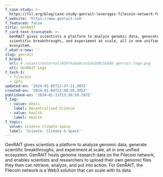 ```yaml
---
f_case-study: >-
  https://fil.org/blog/case-study-genrait-leverages-filecoin-network-for-greater-visibility-access-and-storage-of-genomic-data/
f_website: 'https://www.genrait.com'
f_featured: false
title: GenRAIT
f_card-text-truncated: >-
  GenRAIT gives scientists a platform to analyze genomic data, generate
  scientific breakthroughs, and experiment at scale, all in one unified
  ecosystem.
f_what-s-new: ''
slug: genrait
f_brand:
  url: # /assets/external/65974a4a0cea1eb2d9c5b69b_genrait-logo.png
  alt: GenRAIT Logo
f_tech-3:
  - filecoin
  - ipfs
updated-on: '2024-01-05T21:37:21.385Z'
created-on: '2024-01-04T22:40:26.305Z'
published-on: '2024-01-11T13:26:59.787Z'
f_tag:
  - value: desci
    label: Decentralized Science
  - value: health
    label: Health
f_topic:
  value: science-climate-space
  label: 'Science, Climate & Space'
---
```


GenRAIT gives scientists a platform to analyze genomic data, generate scientific breakthroughs, and experiment at scale, all in one unified ecosystem. GenRAIT hosts genome research data on the Filecoin network, and enables scientists and researchers to upload their own genomic files they then can retrieve, analyze, and put into action. For GenRAIT, the Filecoin network is a Web3 solution that can scale with its data.
